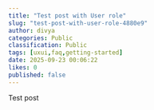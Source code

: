 ```yaml
---
title: "Test post with User role"
slug: "test-post-with-user-role-4880e9"
author: divya
categories: Public
classification: Public
tags: [uxui,faq,getting-started]
date: 2025-09-23 00:06:22 
likes: 0
published: false
---
```


Test post